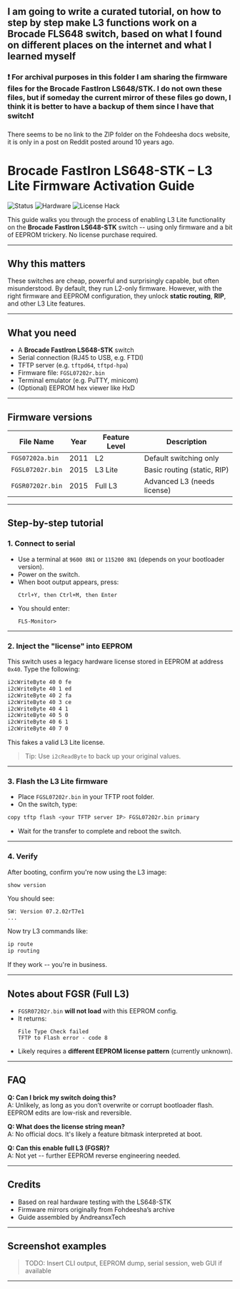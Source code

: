 ## I am going to write a curated tutorial, on how to step by step make L3 functions work on a Brocade FLS648 switch, based on what I found on different places on the internet and what I learned myself


### ❗️ For archival purposes in this folder I am sharing the firmware files for the Brocade FastIron LS648/STK. I do not own these files, but if someday the current mirror of these files go down, I think it is better to have a backup of them since I have that switch❗️

There seems to be no link to the ZIP folder on the Fohdeesha docs website, it is only in a post on Reddit posted around 10 years ago. 


# Brocade FastIron LS648-STK – L3 Lite Firmware Activation Guide

![Status](https://img.shields.io/badge/status-working-success?style=for-the-badge)
![Hardware](https://img.shields.io/badge/hardware-FLS648--STK-blue?style=for-the-badge)
![License Hack](https://img.shields.io/badge/license-hardware%20EEPROM-lightgrey?style=for-the-badge)

This guide walks you through the process of enabling L3 Lite functionality on the **Brocade FastIron LS648-STK** switch -- using only firmware and a bit of EEPROM trickery. No license purchase required.

---

## Why this matters

These switches are cheap, powerful and surprisingly capable, but often misunderstood. By default, they run L2-only firmware. However, with the right firmware and EEPROM configuration, they unlock **static routing**, **RIP**, and other L3 Lite features.

---

## What you need

- A **Brocade FastIron LS648-STK** switch
- Serial connection (RJ45 to USB, e.g. FTDI)
- TFTP server (e.g. `tftpd64`, `tftpd-hpa`)
- Firmware file: `FGSL07202r.bin`
- Terminal emulator (e.g. PuTTY, minicom)
- (Optional) EEPROM hex viewer like HxD

---

## Firmware versions

| File Name          | Year | Feature Level | Description             |
|--------------------|------|----------------|-------------------------|
| `FGS07202a.bin`    | 2011 | L2             | Default switching only |
| `FGSL07202r.bin`   | 2015 | L3 Lite        | Basic routing (static, RIP) |
| `FGSR07202r.bin`   | 2015 | Full L3        | Advanced L3 (needs license) |

---

## Step-by-step tutorial

### 1. Connect to serial

- Use a terminal at `9600 8N1` or `115200 8N1` (depends on your bootloader version).
- Power on the switch.
- When boot output appears, press:
  ```
  Ctrl+Y, then Ctrl+M, then Enter
  ```
- You should enter:
  ```
  FLS-Monitor>
  ```

---

### 2. Inject the "license" into EEPROM

This switch uses a legacy hardware license stored in EEPROM at address `0x40`. Type the following:

```bash
i2cWriteByte 40 0 fe
i2cWriteByte 40 1 ed
i2cWriteByte 40 2 fa
i2cWriteByte 40 3 ce
i2cWriteByte 40 4 1
i2cWriteByte 40 5 0
i2cWriteByte 40 6 1
i2cWriteByte 40 7 0
```

This fakes a valid L3 Lite license.

> Tip: Use `i2cReadByte` to back up your original values.

---

### 3. Flash the L3 Lite firmware

- Place `FGSL07202r.bin` in your TFTP root folder.
- On the switch, type:

```bash
copy tftp flash <your TFTP server IP> FGSL07202r.bin primary
```

- Wait for the transfer to complete and reboot the switch.

---

### 4. Verify

After booting, confirm you're now using the L3 image:

```bash
show version
```

You should see:
```
SW: Version 07.2.02rT7e1
...
```

Now try L3 commands like:

```bash
ip route
ip routing
```

If they work -- you're in business.

---

## Notes about FGSR (Full L3)

- `FGSR07202r.bin` **will not load** with this EEPROM config.
- It returns:
  ```
  File Type Check failed
  TFTP to Flash error - code 8
  ```
- Likely requires a **different EEPROM license pattern** (currently unknown).

---

## FAQ

**Q: Can I brick my switch doing this?**  
A: Unlikely, as long as you don’t overwrite or corrupt bootloader flash. EEPROM edits are low-risk and reversible.

**Q: What does the license string mean?**  
A: No official docs. It's likely a feature bitmask interpreted at boot.

**Q: Can this enable full L3 (FGSR)?**  
A: Not yet -- further EEPROM reverse engineering needed.

---

## Credits

- Based on real hardware testing with the LS648-STK
- Firmware mirrors originally from Fohdeesha’s archive
- Guide assembled by AndreansxTech

---

## Screenshot examples

> TODO: Insert CLI output, EEPROM dump, serial session, web GUI if available

---

